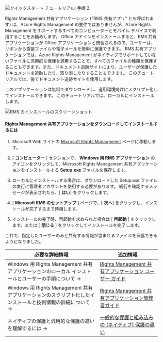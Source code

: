 ![クイックスタート チュートリアル: 手順 2.](../media/AzRMS_QuickStartSteps2.PNG)

Rights Management 共有アプリケーション ("RMS 共有アプリ" とも呼ばれます) は、Azure Rights Management の要件ではありませんが、Azure Rights Management をサポートするすべてのコンピューターとモバイル デバイスで利用することをお勧めします。 Office アドインをインストールすると、RMS 共有アプリケーションが Office アプリケーションと統合されるので、ユーザーは、リボンから直接ファイルや電子メールを簡単に保護できます。 RMS 共有アプリケーションでは、Azure Rights Management がネイティブでサポートしていないファイルに汎用的な保護を適用することで、すべてのファイルの種類を保護することもできます。また、ドキュメント追跡サイトにより、ユーザーが保護したドキュメントを追跡したり、取り消したりすることもできます。 このチュートリアルでは、後でドキュメント追跡サイトを使用します。

このアプリケーションは無料でダウンロードし、運用環境向けにスクリプト化してインストールできます。 このチュートリアルでは、ローカルにインストールします。

![RMS のインストールのスクリーンショット](../media/AzRMS_Tutorial_2_Screenshots.png)

#### Rights Management 共有アプリケーションをダウンロードしてインストールするには

1.  Microsoft Web サイトの [Microsoft Rights Management](http://go.microsoft.com/fwlink/?LinkId=303970) ページに移動します。

2.  [ **コンピューター** ] セクションで、 **Windows 用 RMS アプリケーション** のアイコンをクリックして、Microsoft Rights Management 共有アプリケーションをインストールする **Setup.exe** ファイルを保存します。

3.  ローカルにインストールする場合は、ダウンロードした Setup.exe ファイルの実行に管理者アカウントを使用する必要があります。 続行を確認するメッセージが表示されたら、[ **はい**] をクリックします。

4.  [ **Microsoft RMS のセットアップ** ] ページで、[ **次へ**] をクリックし、インストールが完了するまで待機します。

5.  インストールの完了時、再起動を求められた場合は [ **再起動** ] をクリックします。または [  **閉じる** ] をクリックしてインストールを完了します。

これで、指定したユーザーのみと共有する情報が含まれるファイルを保護できるようになりました。

|必要な詳細情報|追加情報|
|--------------------------------|--------------------------|
|Windows 用 Rights Management 共有アプリケーションのローカル インストールとユーザーの手順について   →|[Rights Management 共有アプリケーション ユーザー ガイド](../rms-client/sharing-app-user-guide.md)|
|Windows 用 Rights Management 共有アプリケーションのスクリプト化したインストールと技術情報の詳細について   →|[Rights Management 共有アプリケーション管理者ガイド](../rms-client/sharing-app-admin-guide.md)|
|ネイティブの保護と汎用的な保護の違いを理解するには   →|[一般的な保護と組み込みの (ネイティブ) 保護の違い](../rms-client/sharing-app-dialog-box.md)|


<!--HONumber=Jul16_HO3-->


